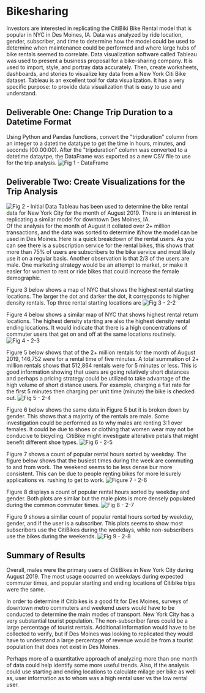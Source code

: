 # Bikesharing
Investors are interested in replicating the CitiBiki Bike Rental model that is popular in NYC in Des Moines, IA.  Data was analyzed by ride location, gender, subscriber, and time to determine how the model could be used to determine when maintenance could be performed and where large hubs of bike rentals seemed to correlate.
Data visualization software called Tableau was used to present a business proposal for a bike-sharing company. It is used to import, style, and portray data accurately. Then, create worksheets, dashboards, and stories to visualize key data from a New York Citi Bike dataset.
Tableau is an excellent tool for data visualization. It has a very specific purpose: to provide data visualization that is easy to use and understand. 

## Deliverable One: Change Trip Duration to a Datetime Format

Using Python and Pandas functions, convert the "tripduration" column from an integer to a datetime datatype to get the time in hours, minutes, and seconds (00:00:00). After the "tripduration" column was converted to a datetime dataytpe, the DataFrame was exported as a new CSV file to use for the trip analysis.
![Fig 1 - DataFrame](https://github.com/ASCHEET/Bikesharing/blob/main/Resources/Deliverable-1.png?raw=true)

## Deliverable Two: Create Visualizations for the Trip Analysis
![Fig 2 - Initial Data](https://github.com/ASCHEET/Bikesharing/blob/main/Resources/2-1.png?raw=true)
Tableau has been used to determine the bike rental data for New York City for the month of August 2019.  There is an interest in replicating a similar model for downtown Des Moines, IA.  
Of the analysis for the month of August it collated over 2+ million transactions, and the data was sorted to determine if/how the model can be used in Des Moines.  Here is a quick breakdown of the rental users.  As you can see there is a subscription service for the rental bikes, this shows that more than 75% of users are subscribers to the bike service and most likely use it on a regular basis.  Another observation is that 2/3 of the users are male.  One marketing strategy would be an attempt to market, or make it easier for women to rent or ride bikes that could increase the female demographic.

Figure 3 below shows a map of NYC that shows the highest rental starting locations.  The larger the dot and darker the dot, it corresponds to higher density rentals.  Top three rental starting locations are 
![Fig 3 - 2-2](https://github.com/ASCHEET/Bikesharing/blob/main/Resources/2-2.png?raw=true)

Figure 4 below shows a similar map of NYC that shows highest rental return locations.  The highest density starting are also the highest density rental ending locations.  It would indicate that there is a high concentrations of commuter users that get on and off at the same locations routinely.
![Fig 4 - 2-3](https://github.com/ASCHEET/Bikesharing/blob/main/Resources/2-3.png?raw=true)

Figure 5 below shows that of the 2+ million rentals for the month of August 2019, 146,752 were for a rental time of five minutes.  A total summation of 2+ million rentals shows that 512,864 rentals were for 5 minutes or less.  This is good information showing that users are going relatively short distances and perhaps a pricing strategy could be utilized to take advantage of the high volume of short distance users.  For example, charging a flat rate for the first 5 minutes then charging per unit time (minute) the bike is checked out.
![Fig 5 - 2-4](https://github.com/ASCHEET/Bikesharing/blob/main/Resources/2-4.png?raw=true)

Figure 6 below shows the same data in Figure 5 but it is broken down by gender.  This shows that a majority of the rentals are male.  Some investigation could be performed as to why males are renting 3:1 over females.  It could be due to shoes or clothing that women wear may not be conducive to bicycling.  CitiBike might investigate alterative petals that might benefit different shoe types.
![Fig 6 - 2-5](https://github.com/ASCHEET/Bikesharing/blob/main/Resources/2-5.png?raw=true)

Figure 7 shows a count of popular rental hours sorted by weekday.  The figure below shows that the busiest times during the week are commuting to and from work.  The weekend seems to be less dense bur more consistent.  This can be due to people renting bikes for more leisurely applications vs. rushing to get to work.
![Figure 7 - 2-6](https://github.com/ASCHEET/Bikesharing/blob/main/Resources/2-6.png?raw=true)

Figure 8 displays a count of popular rental hours sorted by weekday and gender.  Both plots are similar but the male plots is more densely populated during the common commuter times.
![Fig 8 - 2-7](https://github.com/ASCHEET/Bikesharing/blob/main/Resources/2-7.png?raw=true)

Figure 9 shows a similar count of popular rental hours sorted by weekday, gender, and if the user is a subscriber.  This plots seems to show most subscribers use the CitiBikes during the weekdays, while non-subscribers use the bikes during the weekends.
![Fig 9 - 2-8](https://github.com/ASCHEET/Bikesharing/blob/main/Resources/2-8.png?raw=true)


## Summary of Results
Overall, males were the primary users of CitiBikes in New York City during August 2019. The most usage occurred on weekdays during expected commuter times, and popular starting and ending locations of Citibike trips were the same. 

In order to determine if Citibikes is a good fit for Des Moines, surveys of downtown metro commuters and weekend users would have to be conducted to determine the main modes of transport. New York City has a very substantial tourist population.  The non-subscriber fares could be a large percentage of tourist rentals.  Additional information would have to be collected to verify, but if Des Moines was looking to replicated they would have to understand a large percentage of revenue would be from a tourist population that does not exist in Des Moines.

Perhaps more of a quantitative approach of analyzing more than one month of data could help identify some more useful trends.  Also, if the analysis could use starting and ending locations to calculate milage per bike as well as, user information as to whom was a high rental user vs the low rental user.
